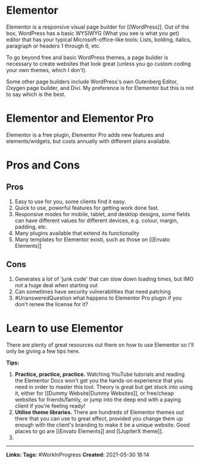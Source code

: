 # Elementor
Elementor is a responsive visual page builder for [[WordPress]].
Out of the box, WordPress has a basic WYSIWYG (What you see is what you get) editor that has your typical Microsoft-office-like tools: Lists, bolding, italics, paragraph or headers 1 through 6, etc.

To go beyond free and basic WordPress themes, a page builder is necessary to create websites that look great (unless you go custom coding your own themes, which I don't).

Some other page builders include WordPress's own Gutenberg Editor, Oxygen page builder, and Divi. My preference is for Elementor but this is not to say which is the best. 

# Elementor and Elementor Pro 
Elementor is a free plugin, Elementor Pro adds new features and elements/widgets, but costs annually with different plans available.

# Pros and Cons
## Pros
1. Easy to use for you, some clients find it easy.
2. Quick to use, powerful features for getting work done fast.
3. Responsive modes for mobile, tablet, and desktop designs, some fields can have different values for different devices, e.g. colour, margin, padding, etc.
4. Many plugins available that extend its functionality
5. Many templates for Elementor existi, such as those on [[Envato Elements]]


## Cons
1. Generates a lot of 'junk code' that can slow down loading times, but IMO not a huge deal when starting out
2. Can sometimes have security vulnerabilities that need patching
3. #UnansweredQuestion what happens to Elementor Pro plugin if you don't renew the license for it?


# Learn to use Elementor
There are plenty of great resources out there on how to use Elementor so I'll only be giving a few tips here.

**Tips:**
1. **Practice, practice, practice.** Watching YouTube tutorials and reading the Elementor Docs won't get you the hands-on experience that you need in order to master this tool. Theory is great but get stuck into using it, either for [[Dummy Website|Dummy Websites]], or free/cheap websites for friends/family, or jump into the deep end with a paying client if you're feeling ready!
2. **Utilise theme libraries.** There are hundreds of Elementor themes out there that you can use to great effect, provided you change them up enough with the client's branding to make it be a unique website. Good places to go are [[Envato Elements]] and [[JupiterX theme]].
3. 

---
**Links:** 
**Tags:** #WorkInProgress 
**Created:** 2021-05-30  18:14